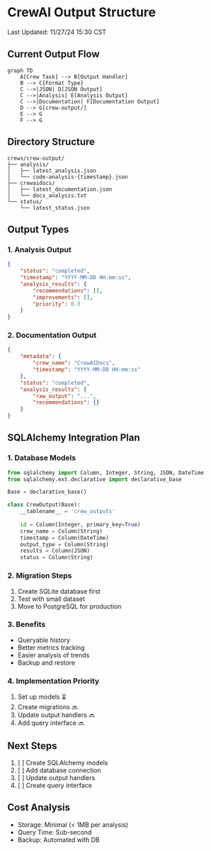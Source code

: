 # CrewAI Output Structure
Last Updated: 11/27/24 15:30 CST

## Current Output Flow
```mermaid
graph TD
    A[Crew Task] --> B[Output Handler]
    B --> C{Format Type}
    C -->|JSON| D[JSON Output]
    C -->|Analysis| E[Analysis Output]
    C -->|Documentation| F[Documentation Output]
    D --> G[crew-output/]
    E --> G
    F --> G
```

## Directory Structure
```
crews/crew-output/
├── analysis/
│   ├── latest_analysis.json
│   └── code-analysis-{timestamp}.json
├── crewaidocs/
│   ├── latest_documentation.json
│   └── docs_analysis.txt
└── status/
    └── latest_status.json
```

## Output Types

### 1. Analysis Output
```json
{
    "status": "completed",
    "timestamp": "YYYY-MM-DD HH:mm:ss",
    "analysis_results": {
        "recommendations": [],
        "improvements": [],
        "priority": 0-3
    }
}
```

### 2. Documentation Output
```json
{
    "metadata": {
        "crew_name": "CrewAIDocs",
        "timestamp": "YYYY-MM-DD HH:mm:ss"
    },
    "status": "completed",
    "analysis_results": {
        "raw_output": "...",
        "recommendations": {}
    }
}
```

## SQLAlchemy Integration Plan

### 1. Database Models
```python
from sqlalchemy import Column, Integer, String, JSON, DateTime
from sqlalchemy.ext.declarative import declarative_base

Base = declarative_base()

class CrewOutput(Base):
    __tablename__ = 'crew_outputs'
    
    id = Column(Integer, primary_key=True)
    crew_name = Column(String)
    timestamp = Column(DateTime)
    output_type = Column(String)
    results = Column(JSON)
    status = Column(String)
```

### 2. Migration Steps
1. Create SQLite database first
2. Test with small dataset
3. Move to PostgreSQL for production

### 3. Benefits
- Queryable history
- Better metrics tracking
- Easier analysis of trends
- Backup and restore

### 4. Implementation Priority
1. Set up models ⏳
2. Create migrations 🔜
3. Update output handlers 🔜
4. Add query interface 🔜

## Next Steps
1. [ ] Create SQLAlchemy models
2. [ ] Add database connection
3. [ ] Update output handlers
4. [ ] Create query interface

## Cost Analysis
- Storage: Minimal (< 1MB per analysis)
- Query Time: Sub-second
- Backup: Automated with DB 